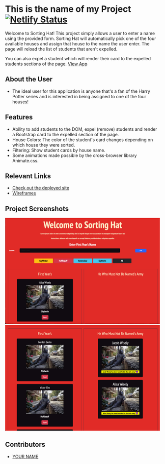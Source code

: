 # This is the name of my Project  [![Netlify Status](https://api.netlify.com/api/v1/badges/4ab7e730-7ed3-4cfd-a988-66195e79a991/deploy-status)](https://app.netlify.com/sites/drt-sortinghat/deploys)
<!-- update the netlify badge above with your own badge that you can find at netlify under settings/general#status-badges -->

Welcome to Sorting Hat! This project simply allows a user to enter a name using the provided form. Sorting Hat will automatically pick one of the four available houses and assign that house to the name the user enter. The page will reload the list of students that aren't expelled.

You can also expel a student which will render their card to the expelled students sections of the page.
[View App](#your-link)

## About the User <!-- This is a scaled down user persona -->
- The ideal user for this application is anyone that's a fan of the Harry Potter series and is interested in being assigned to one of the four houses!

## Features <!-- List your app features using bullets! Do NOT use a paragraph. No one will read that! -->
- Ability to add students to the DOM, expel (remove) students and render a Bootstrap card to the expelled section of the page.
- House Colors: The color of the student's card changes depending on which house they were sorted.
- Filtering: Show student cards by house name.
- Some animations made possible by the cross-browser library Animate.css.

## Relevant Links <!-- Link to all the things that are required outside of the ones that have their own section -->
- [Check out the deployed site](#your-link)
- [Wireframes](#your-link)

## Project Screenshots <!-- These can be inside of your project. Look at the repos from class and see how the images are included in the readme -->
<img width="1148" alt="Your Alt" src="./assets/homepage-screenshot.png">
<img width="1148" alt="Your Alt" src="./assets/expelledArmy-screenshot.png">

## Contributors
- [YOUR NAME](https://github.com/gnashed)
